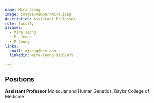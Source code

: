 ```yaml
---
name: Mira Jeong
image: images/member/mira.jpeg
description: Assistant Professor
role: faculty
aliases:
  - Mira Jeong
  - M. Jeong
  - M Jeong
links:
  email: mjeong@bcm.edu
  linkedin: mira-jeong-91b62479

---
```


## Positions
<b>Assistant Professor</b>   Molecular and Human Genetics, Baylor College of Medicine<br>
